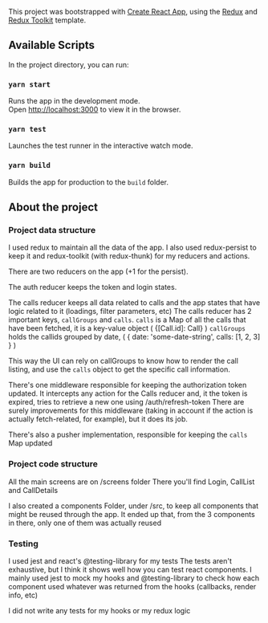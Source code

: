 This project was bootstrapped with [Create React App](https://github.com/facebook/create-react-app), using the [Redux](https://redux.js.org/) and [Redux Toolkit](https://redux-toolkit.js.org/) template.

## Available Scripts

In the project directory, you can run:

### `yarn start`

Runs the app in the development mode.<br />
Open [http://localhost:3000](http://localhost:3000) to view it in the browser.

### `yarn test`

Launches the test runner in the interactive watch mode.<br />

### `yarn build`

Builds the app for production to the `build` folder.<br />

## About the project


### Project data structure

I used redux to maintain all the data of the app. I also used redux-persist to keep it and redux-toolkit (with redux-thunk) for my reducers and actions.

There are two reducers on the app (+1 for the persist).

The auth reducer keeps the token and login states.

The calls reducer keeps all data related to calls and the app states that have logic related to it (loadings, filter parameters, etc)
The calls reducer has 2 important keys, ```callGroups``` and ```calls```.
```calls``` is a Map of all the calls that have been fetched, it is a key-value object ( {[Call.id]: Call} )
```callGroups``` holds the callids grouped by date, ( { date: 'some-date-string', calls: [1, 2, 3]  } )

This way the UI can rely on callGroups to know how to render the call listing, and use the ```calls``` object to get the specific call information.

There's one middleware responsible for keeping the authorization token updated. It intercepts any action for the Calls reducer and, it the token is expired, tries to retrieve a new one using /auth/refresh-token
There are surely improvements for this middleware (taking in account if the action is actually fetch-related, for example), but it does its job.

There's also a pusher implementation, responsible for keeping the ```calls``` Map updated

### Project code structure

All the main screens are on /screens folder
There you'll find Login, CallList and CallDetails

I also created a components Folder, under /src, to keep all components that might be reused through the app. It ended up that, from the 3 components in there, only one of them was actually reused


### Testing

I used jest and react's @testing-library for my tests
The tests aren't exhaustive, but I think it shows well how you can test react components.
I mainly used jest to mock my hooks and @testing-library to check how each component used whatever was returned from the hooks (callbacks, render info, etc)

I did not write any tests for my hooks or my redux logic

